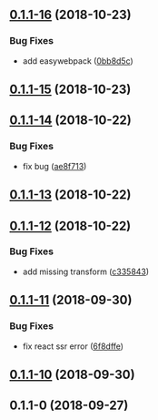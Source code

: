 <a name="0.1.1-16"></a>
## [0.1.1-16](https://github.com/thonatos/Yordles/compare/v0.1.1-15...v0.1.1-16) (2018-10-23)


### Bug Fixes

* add easywebpack ([0bb8d5c](https://github.com/thonatos/Yordles/commit/0bb8d5c))



<a name="0.1.1-15"></a>
## [0.1.1-15](https://github.com/thonatos/Yordles/compare/v0.1.1-14...v0.1.1-15) (2018-10-23)



<a name="0.1.1-14"></a>
## [0.1.1-14](https://github.com/thonatos/Yordles/compare/v0.1.1-13...v0.1.1-14) (2018-10-22)


### Bug Fixes

* fix bug ([ae8f713](https://github.com/thonatos/Yordles/commit/ae8f713))



<a name="0.1.1-13"></a>
## [0.1.1-13](https://github.com/thonatos/Yordles/compare/v0.1.1-12...v0.1.1-13) (2018-10-22)



<a name="0.1.1-12"></a>
## [0.1.1-12](https://github.com/thonatos/Yordles/compare/v0.1.1-11...v0.1.1-12) (2018-10-22)


### Bug Fixes

* add missing transform ([c335843](https://github.com/thonatos/Yordles/commit/c335843))



<a name="0.1.1-11"></a>
## [0.1.1-11](https://github.com/thonatos/Yordles/compare/v0.1.1-10...v0.1.1-11) (2018-09-30)


### Bug Fixes

* fix react ssr error ([6f8dffe](https://github.com/thonatos/Yordles/commit/6f8dffe))



<a name="0.1.1-10"></a>
## [0.1.1-10](https://github.com/thonatos/Yordles/compare/v0.1.1-0...v0.1.1-10) (2018-09-30)



<a name="0.1.1-0"></a>
## 0.1.1-0 (2018-09-27)



